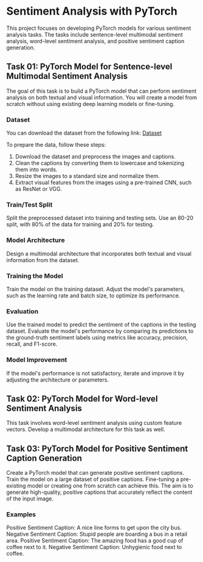# Sentiment Analysis with PyTorch

This project focuses on developing PyTorch models for various sentiment analysis tasks. The tasks include sentence-level multimodal sentiment analysis, word-level sentiment analysis, and positive sentiment caption generation.

## Task 01: PyTorch Model for Sentence-level Multimodal Sentiment Analysis

The goal of this task is to build a PyTorch model that can perform sentiment analysis on both textual and visual information. You will create a model from scratch without using existing deep learning models or fine-tuning.

### Dataset

You can download the dataset from the following link:
[Dataset](https://drive.google.com/file/d/1BW0DKYWtDdPMoVjuuCJ_E8TMDzSxjASb/view?usp=sharing)

To prepare the data, follow these steps:
1. Download the dataset and preprocess the images and captions.
2. Clean the captions by converting them to lowercase and tokenizing them into words.
3. Resize the images to a standard size and normalize them.
4. Extract visual features from the images using a pre-trained CNN, such as ResNet or VGG.

### Train/Test Split

Split the preprocessed dataset into training and testing sets. Use an 80-20 split, with 80% of the data for training and 20% for testing.

### Model Architecture

Design a multimodal architecture that incorporates both textual and visual information from the dataset.

### Training the Model

Train the model on the training dataset. Adjust the model's parameters, such as the learning rate and batch size, to optimize its performance.

### Evaluation

Use the trained model to predict the sentiment of the captions in the testing dataset. Evaluate the model's performance by comparing its predictions to the ground-truth sentiment labels using metrics like accuracy, precision, recall, and F1-score.

### Model Improvement

If the model's performance is not satisfactory, iterate and improve it by adjusting the architecture or parameters.

## Task 02: PyTorch Model for Word-level Sentiment Analysis

This task involves word-level sentiment analysis using custom feature vectors. Develop a multimodal architecture for this task as well.

## Task 03: PyTorch Model for Positive Sentiment Caption Generation

Create a PyTorch model that can generate positive sentiment captions. Train the model on a large dataset of positive captions. Fine-tuning a pre-existing model or creating one from scratch can achieve this. The aim is to generate high-quality, positive captions that accurately reflect the content of the input image.

### Examples

Positive Sentiment Caption: A nice line forms to get upon the city bus.
Negative Sentiment Caption: Stupid people are boarding a bus in a retail area.
Positive Sentiment Caption: The amazing food has a good cup of coffee next to it.
Negative Sentiment Caption: Unhygienic food next to coffee.

